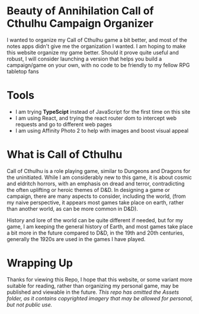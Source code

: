 # Beauty of Annihilation Call of Cthulhu Campaign Organizer
I wanted to organize my Call of Cthulhu game a bit better, and most of the notes apps didn't give me the organization I wanted. I am hoping to make this website organize my game better. Should it prove quite useful and robust, I will consider launching a version that helps you build a campaign/game on your own, with no code to be friendly to my fellow RPG tabletop fans
# Tools
- I am trying **TypeScipt** instead of JavaScript for the first time on this site
- I am using React, and trying the react router dom to intercept web requests and go to different web pages
- I am using Affinity Photo 2 to help with images and boost visual appeal

# What is Call of Cthulhu
Call of Cthulhu is a role playing game, similar to Dungeons and Dragons for the uninitiated. While I am considerably new to this game, it is about cosmic and eldritch horrors, with an emphasis on dread and terror, contradicting the often uplifting or heroic themes of D&D. In designing a game or campaign, there are many aspects to consider, including the world, (from my naive perspective, it appears most games take place on earth, rather than another world, as can be more common in D&D). 

History and lore of the world can be quite different if needed, but for my game, I am keeping the general history of Earth, and most games take place a bit more in the future compared to D&D, in the 19th and 20th centuries, generally the 1920s are used in the games I have played. 

# Wrapping Up
Thanks for viewing this Repo, I hope that this website, or some variant more suitable for reading, rather than organizing my personal game, may be published and viewable in the future.
*This repo has omitted the Assets folder, as it contains copyrighted imagery that may be allowed for personal, but not public use.*
